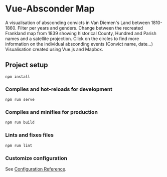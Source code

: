 # Vue-Absconder Map

A visualisation of absconding convicts in Van Diemen's Land between 1810-1860. 
Filter per years and genders. Change between the recreated Frankland map from 1839 showing historical County, Hundred and Parish names and a satellite projection. 
Click on the circles to find more information on the individual absconding events (Convict name, date...) Visualisation created using Vue.js and Mapbox. 


## Project setup
```
npm install
```

### Compiles and hot-reloads for development
```
npm run serve
```

### Compiles and minifies for production
```
npm run build
```

### Lints and fixes files
```
npm run lint
```

### Customize configuration
See [Configuration Reference](https://cli.vuejs.org/config/).
